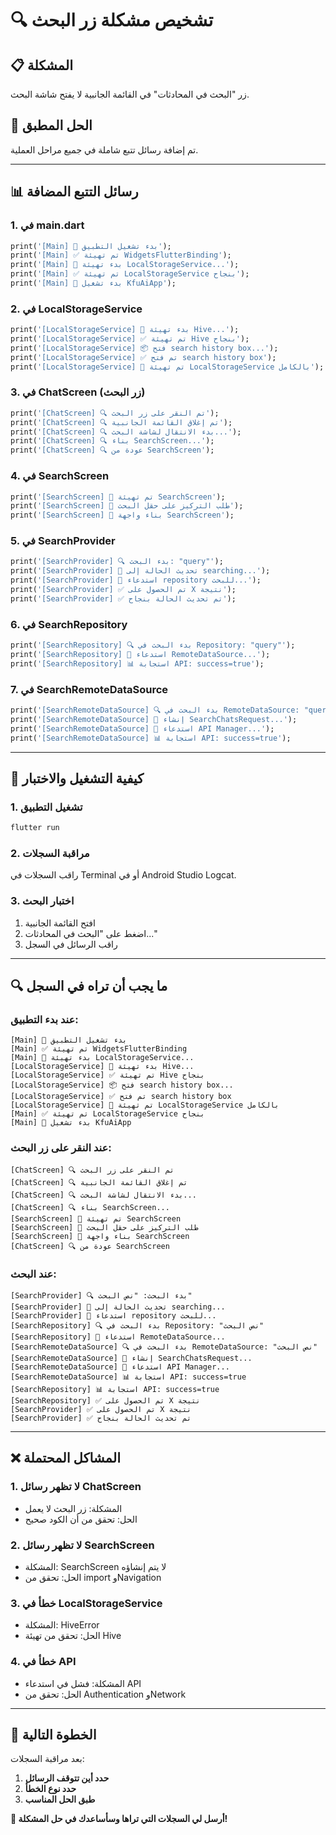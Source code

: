 # 🔍 تشخيص مشكلة زر البحث

## 📋 المشكلة
زر "البحث في المحادثات" في القائمة الجانبية لا يفتح شاشة البحث.

## 🔧 الحل المطبق
تم إضافة رسائل تتبع شاملة في جميع مراحل العملية.

---

## 📊 رسائل التتبع المضافة

### 1. **في main.dart**
```dart
print('[Main] 🚀 بدء تشغيل التطبيق');
print('[Main] ✅ تم تهيئة WidgetsFlutterBinding');
print('[Main] 🔧 بدء تهيئة LocalStorageService...');
print('[Main] ✅ تم تهيئة LocalStorageService بنجاح');
print('[Main] 🎯 بدء تشغيل KfuAiApp');
```

### 2. **في LocalStorageService**
```dart
print('[LocalStorageService] 🔧 بدء تهيئة Hive...');
print('[LocalStorageService] ✅ تم تهيئة Hive بنجاح');
print('[LocalStorageService] 📦 فتح search history box...');
print('[LocalStorageService] ✅ تم فتح search history box');
print('[LocalStorageService] 🎉 تم تهيئة LocalStorageService بالكامل');
```

### 3. **في ChatScreen (زر البحث)**
```dart
print('[ChatScreen] 🔍 تم النقر على زر البحث');
print('[ChatScreen] 🔍 تم إغلاق القائمة الجانبية');
print('[ChatScreen] 🔍 بدء الانتقال لشاشة البحث...');
print('[ChatScreen] 🔍 بناء SearchScreen...');
print('[ChatScreen] 🔍 عودة من SearchScreen');
```

### 4. **في SearchScreen**
```dart
print('[SearchScreen] 🚀 تم تهيئة SearchScreen');
print('[SearchScreen] 🎯 طلب التركيز على حقل البحث');
print('[SearchScreen] 🎨 بناء واجهة SearchScreen');
```

### 5. **في SearchProvider**
```dart
print('[SearchProvider] 🔍 بدء البحث: "query"');
print('[SearchProvider] 🔄 تحديث الحالة إلى searching...');
print('[SearchProvider] 📡 استدعاء repository للبحث...');
print('[SearchProvider] ✅ تم الحصول على X نتيجة');
print('[SearchProvider] ✅ تم تحديث الحالة بنجاح');
```

### 6. **في SearchRepository**
```dart
print('[SearchRepository] 🔍 بدء البحث في Repository: "query"');
print('[SearchRepository] 📡 استدعاء RemoteDataSource...');
print('[SearchRepository] 📊 استجابة API: success=true');
```

### 7. **في SearchRemoteDataSource**
```dart
print('[SearchRemoteDataSource] 🔍 بدء البحث في RemoteDataSource: "query"');
print('[SearchRemoteDataSource] 🔧 إنشاء SearchChatsRequest...');
print('[SearchRemoteDataSource] 📡 استدعاء API Manager...');
print('[SearchRemoteDataSource] 📊 استجابة API: success=true');
```

---

## 🧪 كيفية التشغيل والاختبار

### **1. تشغيل التطبيق**
```bash
flutter run
```

### **2. مراقبة السجلات**
راقب السجلات في Terminal أو في Android Studio Logcat.

### **3. اختبار البحث**
1. افتح القائمة الجانبية
2. اضغط على "البحث في المحادثات..."
3. راقب الرسائل في السجل

---

## 🔍 ما يجب أن تراه في السجل

### **عند بدء التطبيق:**
```
[Main] 🚀 بدء تشغيل التطبيق
[Main] ✅ تم تهيئة WidgetsFlutterBinding
[Main] 🔧 بدء تهيئة LocalStorageService...
[LocalStorageService] 🔧 بدء تهيئة Hive...
[LocalStorageService] ✅ تم تهيئة Hive بنجاح
[LocalStorageService] 📦 فتح search history box...
[LocalStorageService] ✅ تم فتح search history box
[LocalStorageService] 🎉 تم تهيئة LocalStorageService بالكامل
[Main] ✅ تم تهيئة LocalStorageService بنجاح
[Main] 🎯 بدء تشغيل KfuAiApp
```

### **عند النقر على زر البحث:**
```
[ChatScreen] 🔍 تم النقر على زر البحث
[ChatScreen] 🔍 تم إغلاق القائمة الجانبية
[ChatScreen] 🔍 بدء الانتقال لشاشة البحث...
[ChatScreen] 🔍 بناء SearchScreen...
[SearchScreen] 🚀 تم تهيئة SearchScreen
[SearchScreen] 🎯 طلب التركيز على حقل البحث
[SearchScreen] 🎨 بناء واجهة SearchScreen
[ChatScreen] 🔍 عودة من SearchScreen
```

### **عند البحث:**
```
[SearchProvider] 🔍 بدء البحث: "نص البحث"
[SearchProvider] 🔄 تحديث الحالة إلى searching...
[SearchProvider] 📡 استدعاء repository للبحث...
[SearchRepository] 🔍 بدء البحث في Repository: "نص البحث"
[SearchRepository] 📡 استدعاء RemoteDataSource...
[SearchRemoteDataSource] 🔍 بدء البحث في RemoteDataSource: "نص البحث"
[SearchRemoteDataSource] 🔧 إنشاء SearchChatsRequest...
[SearchRemoteDataSource] 📡 استدعاء API Manager...
[SearchRemoteDataSource] 📊 استجابة API: success=true
[SearchRepository] 📊 استجابة API: success=true
[SearchRepository] ✅ تم الحصول على X نتيجة
[SearchProvider] ✅ تم الحصول على X نتيجة
[SearchProvider] ✅ تم تحديث الحالة بنجاح
```

---

## ❌ المشاكل المحتملة

### **1. لا تظهر رسائل ChatScreen**
- المشكلة: زر البحث لا يعمل
- الحل: تحقق من أن الكود صحيح

### **2. لا تظهر رسائل SearchScreen**
- المشكلة: SearchScreen لا يتم إنشاؤه
- الحل: تحقق من import وNavigation

### **3. خطأ في LocalStorageService**
- المشكلة: HiveError
- الحل: تحقق من تهيئة Hive

### **4. خطأ في API**
- المشكلة: فشل في استدعاء API
- الحل: تحقق من Authentication وNetwork

---

## 🎯 الخطوة التالية

بعد مراقبة السجلات:

1. **حدد أين تتوقف الرسائل**
2. **حدد نوع الخطأ**
3. **طبق الحل المناسب**

**📝 أرسل لي السجلات التي تراها وسأساعدك في حل المشكلة!**
